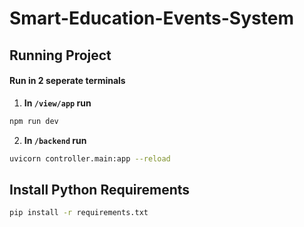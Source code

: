 # Smart-Education-Events-System

## Running Project

#### Run in 2 seperate terminals
1. **In `/view/app` run**  

```bash
npm run dev
```
   
2. **In `/backend` run** 

```bash
uvicorn controller.main:app --reload    
```

## Install Python Requirements
```bash
pip install -r requirements.txt
```


